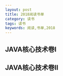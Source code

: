 ```yaml
---
layout: post
title: 2018阅读书单
category: 读书
tags: 读书
keywords: 阅读,书单,2018
---
```


## JAVA核心技术卷I

## JAVA核心技术卷II